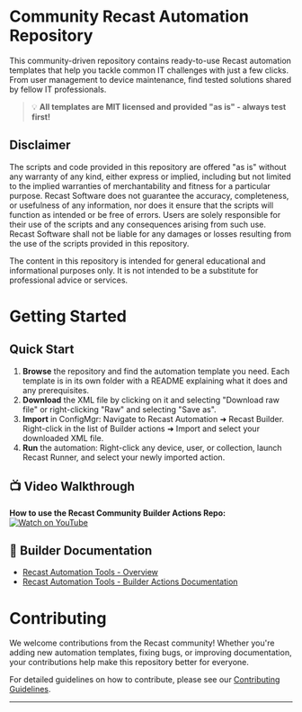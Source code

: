 # Community Recast Automation Repository

This community-driven repository contains ready-to-use Recast automation templates that help you tackle common IT challenges with just a few clicks. From user management to device maintenance, find tested solutions shared by fellow IT professionals.

> 💡 **All templates are MIT licensed and provided "as is" - always test first!**

## Disclaimer
The scripts and code provided in this repository are offered "as is" without any warranty of any kind, either express or implied, including but not limited to the implied warranties of merchantability and fitness for a particular purpose. Recast Software does not guarantee the accuracy, completeness, or usefulness of any information, nor does it ensure that the scripts will function as intended or be free of errors. Users are solely responsible for their use of the scripts and any consequences arising from such use. Recast Software shall not be liable for any damages or losses resulting from the use of the scripts provided in this repository.

The content in this repository is intended for general educational and informational purposes only. It is not intended to be a substitute for professional advice or services.

# Getting Started

## Quick Start
1. **Browse** the repository and find the automation template you need. Each template is in its own folder with a README explaining what it does and any prerequisites.
2. **Download** the XML file by clicking on it and selecting "Download raw file" or right-clicking "Raw" and selecting "Save as".
3. **Import** in ConfigMgr: Navigate to Recast Automation ➜ Recast Builder. Right-click in the list of Builder actions ➜ Import and select your downloaded XML file.
4. **Run** the automation: Right-click any device, user, or collection, launch Recast Runner, and select your newly imported action.

## 📺 Video Walkthrough

**How to use the Recast Community Builder Actions Repo:**  
[![Watch on YouTube](https://img.youtube.com/vi/F-VS7OeHbRg/0.jpg)](https://www.youtube.com/watch?v=F-VS7OeHbRg)

## 📄 Builder Documentation
- [Recast Automation Tools - Overview](https://www.recastsoftware.com/resources/automation-simplified/)
- [Recast Automation Tools - Builder Actions Documentation](https://docs.recastsoftware.com/help/recast-automation-tools#recast-builder-actions)

# Contributing

We welcome contributions from the Recast community! Whether you're adding new automation templates, fixing bugs, or improving documentation, your contributions help make this repository better for everyone.

For detailed guidelines on how to contribute, please see our [Contributing Guidelines](https://github.com/RecastSoftware/public-recast-automation-templates/blob/main/.github/CONTRIBUTING.md).

---